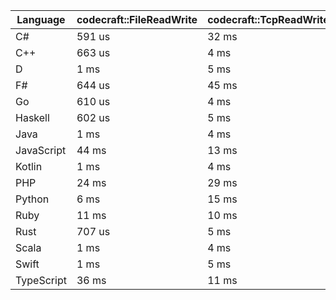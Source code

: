 | Language | codecraft::FileReadWrite | codecraft::TcpReadWrite | example::FileReadWrite | example::TcpReadWrite |
| - | --- | --- | --- | --- |
| C# | 591 us | 32 ms | 285 us | 65 us |
| C++ | 663 us | 4 ms | 200 us | 71 us |
| D | 1 ms | 5 ms | 74 us | 68 us |
| F# | 644 us | 45 ms | 276 us | 112 us |
| Go | 610 us | 4 ms | 89 us | 69 us |
| Haskell | 602 us | 5 ms | 232 us | 181 us |
| Java | 1 ms | 4 ms | 507 us | 152 us |
| JavaScript | 44 ms | 13 ms | 442 us | 359 us |
| Kotlin | 1 ms | 4 ms | 557 us | 152 us |
| PHP | 24 ms | 29 ms | 258 us | 182 us |
| Python | 6 ms | 15 ms | 433 us | 175 us |
| Ruby | 11 ms | 10 ms | 375 us | 116 us |
| Rust | 707 us | 5 ms | 405 us | 74 us |
| Scala | 1 ms | 4 ms | 590 us | 185 us |
| Swift | 1 ms | 5 ms | 148 us | 67 us |
| TypeScript | 36 ms | 11 ms | 369 us | 301 us |